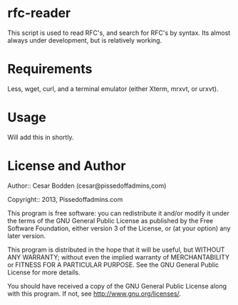 rfc-reader
====

This script is used to read RFC's, and search for RFC's by syntax.
Its almost always under development, but is relatively working.

Requirements
====

Less, wget, curl, and a terminal emulator (either Xterm, mrxvt, or urxvt).

Usage
====

Will add this in shortly.

License and Author
====

Author:: Cesar Bodden (cesar@pissedoffadmins,com)

Copyright:: 2013, Pissedoffadmins.com

This program is free software: you can redistribute it and/or modify
it under the terms of the GNU General Public License as published by
the Free Software Foundation, either version 3 of the License, or
(at your option) any later version.

This program is distributed in the hope that it will be useful,
but WITHOUT ANY WARRANTY; without even the implied warranty of
MERCHANTABILITY or FITNESS FOR A PARTICULAR PURPOSE.  See the
GNU General Public License for more details.

You should have received a copy of the GNU General Public License
along with this program.  If not, see <http://www.gnu.org/licenses/>.
